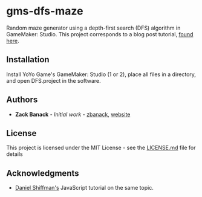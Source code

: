 # gms-dfs-maze
Random maze generator using a depth-first search (DFS) algorithm in GameMaker: Studio. This project corresponds to a blog post tutorial, [found here](https://zackbanack.com/blog/dfs).

## Installation

Install YoYo Game's GameMaker: Studio (1 or 2), place all files in a directory, and open DFS.project in the software.

## Authors

* **Zack Banack** - *Initial work* - [zbanack](https://github.com/zbanack), [website](https://zackbanack.com)

## License

This project is licensed under the MIT License - see the [LICENSE.md](LICENSE.md) file for details

## Acknowledgments

* [Daniel Shiffman's](https://www.youtube.com/watch?v=HyK_Q5rrcr4) JavaScript tutorial on the same topic.
